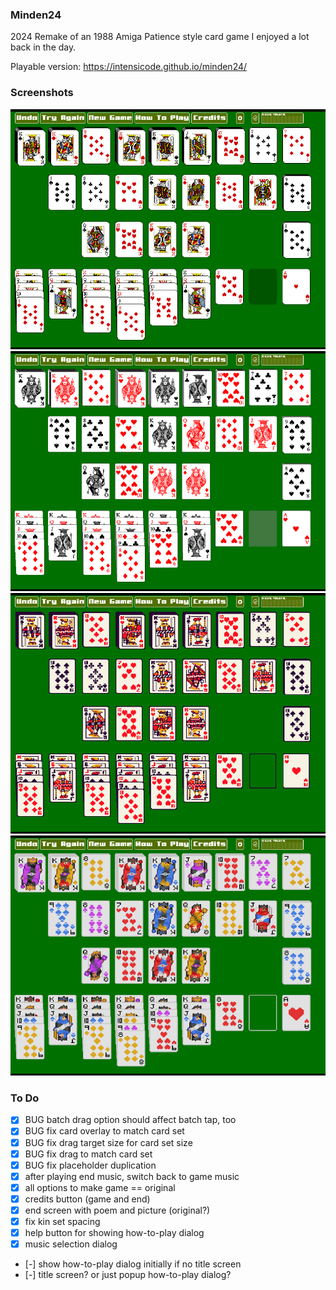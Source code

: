 ### Minden24

2024 Remake of an 1988 Amiga Patience style card game I enjoyed a lot back in the day.

Playable version: https://intensicode.github.io/minden24/

### Screenshots

![Default Card-Set](doc/minden1.png)
![Clean Card-Set](doc/minden2.png)
![KIN's Card-Set](doc/minden3.png)
![Lazyspace Card-Set](doc/minden4.png)

### To Do

- [X] BUG batch drag option should affect batch tap, too
- [X] BUG fix card overlay to match card set
- [X] BUG fix drag target size for card set size
- [X] BUG fix drag to match card set
- [X] BUG fix placeholder duplication
- [X] after playing end music, switch back to game music
- [X] all options to make game == original
- [X] credits button (game and end)
- [X] end screen with poem and picture (original?)
- [X] fix kin set spacing
- [X] help button for showing how-to-play dialog
- [X] music selection dialog
- [-] show how-to-play dialog initially if no title screen
- [-] title screen? or just popup how-to-play dialog?
